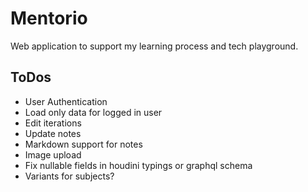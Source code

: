 # Mentorio

Web application to support my learning process and tech playground. 

## ToDos

- User Authentication
- Load only data for logged in user
- Edit iterations
- Update notes
- Markdown support for notes
- Image upload
- Fix nullable fields in houdini typings or graphql schema
- Variants for subjects?
